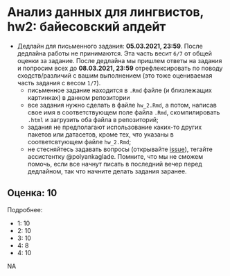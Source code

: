 # Анализ данных для лингвистов, hw2: байесовский апдейт

* Дедлайн для письменного задания: **05.03.2021, 23:59**. После дедлайна работы не принимаются. Эта часть весит `6/7` от общей оценки за задание. После дедлайна мы пришлем ответы на задания и попросим всех до **08.03.2021, 23:59** отрефлексировать по поводу сходств/различий с вашим выполнением (это тоже оцениваемая часть задания с весом `1/7`).
    * письменное задание находится в `.Rmd` файле (и близлежащих картинках) в данном репозитории
    * все задания нужно сделать в файле `hw_2.Rmd`, а потом, написав свое имя в соответствующем поле файла `.Rmd`, скомпилировать `.html` и загрузить оба файла в репозиторий;
    * задания не предполагают использование каких-то других пакетов или датасетов, кроме тех, что указаны в соответсвтующем файле `hw_2.Rmd`;
    * не стесняйтесь задавать вопросы (открывайте [issue](https://help.github.com/en/github/managing-your-work-on-github/creating-an-issue)), тегайте ассистентку @polyankaglade. Помните, что мы не сможем помочь, если все начнут писать в последний вечер перед дедлайном, так что начните делать задания заранее.


## Оценка: 10

Подробнее:

* 1: 10
* 2: 10
* 3: 10
* 4: 8
* 4: 10

NA
